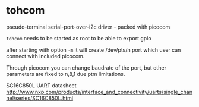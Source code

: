 tohcom
=============

pseudo-terminal serial-port-over-i2c driver - packed with picocom

```tohcom``` needs to be started as root to be able to export gpio

after starting with option ```-m``` it will create /dev/pts/n port which user can connect with included picocom.

Through picocom you can change baudrate of the port, but other parameters are fixed to n,8,1 due ptm limitations.

SC16C850L UART datasheet http://www.nxp.com/products/interface_and_connectivity/uarts/single_channel/series/SC16C850L.html

